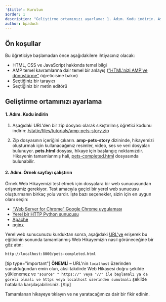 ```yaml
---
'$title': Kurulum
$order: 1
description: "Geliştirme ortamınızı ayarlama: 1. Adım. Kodu indirin. Aşağıdaki URL'den bir zip dosyası olarak sıkıştırılmış öğretici kodunu indirin..."
author: bpaduch
---
```


## Ön koşullar

Bu öğreticiye başlamadan önce aşağıdakilere ihtiyacınız olacak:

- HTML, CSS ve JavaScript hakkında temel bilgi
- AMP temel kavramlarına dair temel bir anlayış (["HTML'nizi AMP'ye dönüştürme"](../../../../documentation/guides-and-tutorials/start/converting/index.md?format=websites) öğreticisine bakın)
- Seçtiğiniz bir tarayıcı
- Seçtiğiniz bir metin editörü

## Geliştirme ortamınızı ayarlama

#### 1. Adım. Kodu indirin

1. Aşağıdaki URL'den bir zip dosyası olarak sıkıştırılmış öğretici kodunu indirin: <a href="/static/files/tutorials/amp-pets-story.zip">/static/files/tutorials/amp-pets-story.zip</a>

2. Zip dosyasının içeriğini çıkarın. **amp-pets-story** dizininde, hikayemizi oluşturmak için kullanacağımız resimler, video, ses ve veri dosyaları bulunuyor. **pets.html** dosyası, hikaye için başlangıç noktamızdır. Hikayenin tamamlanmış hali, [pets-completed.html](https://github.com/ampproject/docs/blob/master/tutorial_source/amp-pets-story/pets-completed.html) dosyasında bulunabilir.

#### 2. Adım. Örnek sayfayı çalıştırın

Örnek Web Hikayemizi test etmek için dosyalara bir web sunucusundan erişmemiz gerekiyor. Test amacıyla geçici bir yerel web sunucusu oluşturmanın birkaç yolu vardır. İşte bazı seçenekler, sizin için en uygun olanı seçin:

- [“Web Server for Chrome” Google Chrome uygulaması](https://chrome.google.com/webstore/detail/web-server-for-chrome/ofhbbkphhbklhfoeikjpcbhemlocgigb)
- [Yerel bir HTTP Python sunucusu](https://developer.mozilla.org/en-US/docs/Learn/Common_questions/set_up_a_local_testing_server#Running_a_simple_local_HTTP_server)
- [Apache](https://httpd.apache.org/docs/2.4/getting-started.html)
- [nginx](http://nginx.org/)

Yerel web sunucunuzu kurduktan sonra, aşağıdaki <a href="http://localhost:8000/pets-completed.html">URL'ye</a> erişerek bu eğiticinin sonunda tamamlanmış Web Hikayemizin nasıl görüneceğine bir göz atın:

```html
http://localhost:8000/pets-completed.html
```

[tip type="important"] **ÖNEMLİ –** URL'nin `localhost` üzerinden sunulduğundan emin olun, aksi takdirde Web Hikayesi doğru şekilde yüklenemez ve `"source" " https://" veya "//" ile başlamalı ya da göreli olmalı ve https veya localhost üzerinden sunulmalı` şekilde hatalarla karşılaşabilirsiniz. [/tip]

Tamamlanan hikayeye tıklayın ve ne yaratacağımıza dair bir fikir edinin.
